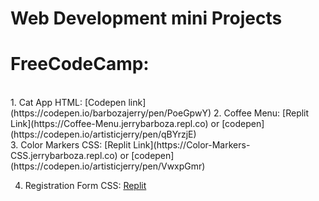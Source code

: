 # Web Development mini Projects
<h1>FreeCodeCamp:</h1>
<br>
1. Cat App HTML: [Codepen link](https://codepen.io/barbozajerry/pen/PoeGpwY)
2. Coffee Menu: [Replit Link](https://Coffee-Menu.jerrybarboza.repl.co) or [codepen](https://codepen.io/artisticjerry/pen/qBYrzjE)
 <br>
3. Color Markers CSS: [Replit Link](https://Color-Markers-CSS.jerrybarboza.repl.co) or [codepen](https://codepen.io/artisticjerry/pen/VwxpGmr)
 <br>
 
4. Registration Form CSS: [Replit](https://Registration-Form.jerrybarboza.repl.co)<br>

